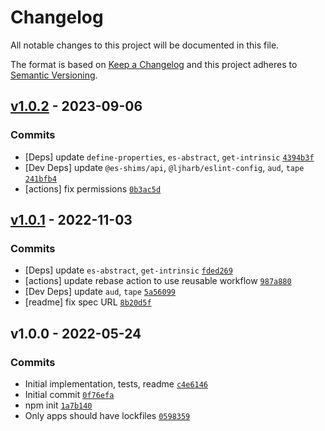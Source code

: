# Changelog

All notable changes to this project will be documented in this file.

The format is based on [Keep a Changelog](https://keepachangelog.com/en/1.0.0/)
and this project adheres to [Semantic Versioning](https://semver.org/spec/v2.0.0.html).

## [v1.0.2](https://github.com/es-shims/Array.prototype.unshift/compare/v1.0.1...v1.0.2) - 2023-09-06

### Commits

- [Deps] update `define-properties`, `es-abstract`, `get-intrinsic` [`4394b3f`](https://github.com/es-shims/Array.prototype.unshift/commit/4394b3f60d920f6207d87e835d15cf74e78febd3)
- [Dev Deps] update `@es-shims/api`, `@ljharb/eslint-config`, `aud`, `tape` [`241bfb4`](https://github.com/es-shims/Array.prototype.unshift/commit/241bfb49ffe18050697710f699b780efca56de8d)
- [actions] fix permissions [`0b3ac5d`](https://github.com/es-shims/Array.prototype.unshift/commit/0b3ac5d6b1de7caf95c0b99514144fbfd4577a34)

## [v1.0.1](https://github.com/es-shims/Array.prototype.unshift/compare/v1.0.0...v1.0.1) - 2022-11-03

### Commits

- [Deps] update `es-abstract`, `get-intrinsic` [`fded269`](https://github.com/es-shims/Array.prototype.unshift/commit/fded2693d96d389f8c06a19934f78ca30e797458)
- [actions] update rebase action to use reusable workflow [`987a880`](https://github.com/es-shims/Array.prototype.unshift/commit/987a88017d475d7c510e0d4dd25ca49f87f1a046)
- [Dev Deps] update `aud`, `tape` [`5a56099`](https://github.com/es-shims/Array.prototype.unshift/commit/5a56099692d818f90a878aefd5189915c4c17c92)
- [readme] fix spec URL [`8b20d5f`](https://github.com/es-shims/Array.prototype.unshift/commit/8b20d5f6eb5fe0b0048295052133813e98181f24)

## v1.0.0 - 2022-05-24

### Commits

- Initial implementation, tests, readme [`c4e6146`](https://github.com/es-shims/Array.prototype.unshift/commit/c4e61469620a257bd11e12a403f0c5b951d88c04)
- Initial commit [`0f76efa`](https://github.com/es-shims/Array.prototype.unshift/commit/0f76efae24a0cf522984280b4f808f4fc89d4311)
- npm init [`1a7b140`](https://github.com/es-shims/Array.prototype.unshift/commit/1a7b140d27b8942e2253a7d230d7aa870c72d2bc)
- Only apps should have lockfiles [`0598359`](https://github.com/es-shims/Array.prototype.unshift/commit/0598359a42b3c707857cac9f6d5a74082d2ccfca)
